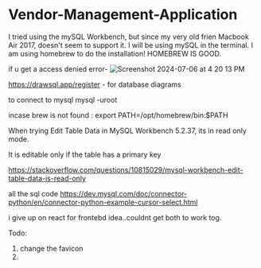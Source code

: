 # Vendor-Management-Application


I tried using the mySQL Workbench, but since my very old frien Macbook Air 2017, doesn't seem to support it. I will be using mySQL in the terminal. I am using homebrew to do the installation! HOMEBREW IS GOOD.

if u get a access denied error-
![Screenshot 2024-07-06 at 4 20 13 PM](https://github.com/Axiom0599/Vendor-Management-Application/assets/63239974/d27eb281-b32f-4fca-81b3-b9805afc0d1a)


https://drawsql.app/register - for database diagrams



to connect to mysql 
mysql -uroot

incase brew is not found : export PATH=/opt/homebrew/bin:$PATH


When trying Edit Table Data in MySQL Workbench 5.2.37, its in read only mode.

It is editable only if the table has a primary key

https://stackoverflow.com/questions/10815029/mysql-workbench-edit-table-data-is-read-only

all the sql code https://dev.mysql.com/doc/connector-python/en/connector-python-example-cursor-select.html

i give up on react for frontebd idea..couldnt get both to work tog.


Todo: 
1) change the favicon
2) 

